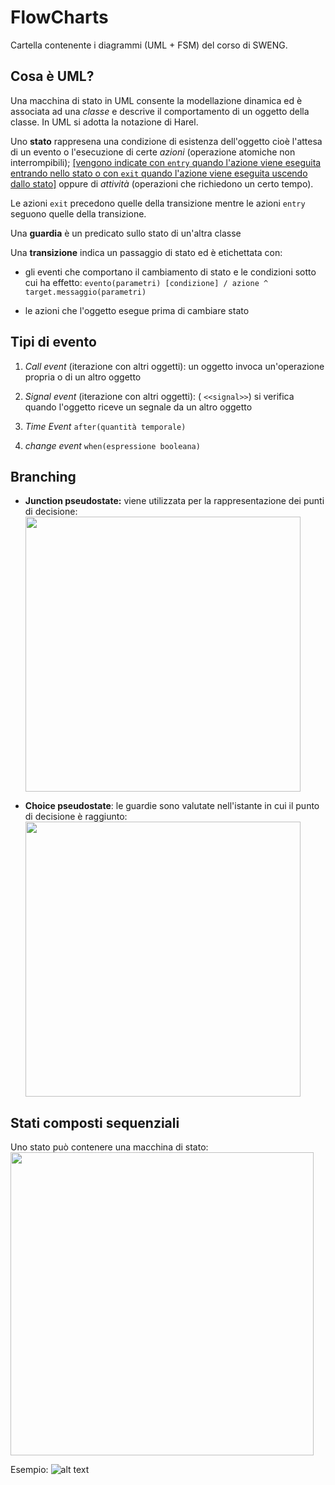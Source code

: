 # FlowCharts

Cartella contenente i diagrammi (UML + FSM) del corso di SWENG.



## Cosa è UML?

Una macchina di stato in UML consente la modellazione dinamica ed è associata ad una *classe* e descrive il comportamento di un oggetto della classe. In UML si adotta la notazione di Harel.

Uno **stato** rappresena una condizione di esistenza dell'oggetto cioè l'attesa di un evento o l'esecuzione di certe *azioni* (operazione atomiche non interrompibili); <u>[vengono indicate con ```entry``` quando l'azione viene eseguita entrando nello stato o con ```exit``` quando l'azione viene eseguita uscendo dallo stato]</u> oppure di *attività* (operazioni che richiedono un certo tempo).

Le azioni `exit` precedono quelle della transizione mentre le azioni `entry` seguono quelle della transizione.

Una **guardia** è un predicato sullo stato di un'altra classe

Una **transizione** indica un passaggio di stato ed è etichettata con:

- gli eventi che comportano il cambiamento di stato e le condizioni sotto cui ha effetto: ```evento(parametri) [condizione] / azione ^ target.messaggio(parametri)```

- le azioni che l'oggetto esegue prima di cambiare stato

## Tipi di evento

1. *Call event* (iterazione con altri oggetti): un oggetto invoca un'operazione propria o di un altro oggetto

2. *Signal event* (iterazione con altri oggetti): ( ```<<signal>>```) si verifica quando l'oggetto riceve un segnale da un altro oggetto

3. *Time Event* ```after(quantità temporale)```

4. *change event* ```when(espressione booleana)```

## Branching

- **Junction pseudostate:** viene utilizzata per la rappresentazione dei punti  di decisione:
  <img src="file:///C:/Users/Marco/AppData/Roaming/marktext/images/2022-05-03-11-12-02-image.png" title="" alt="" width="440">

- **Choice pseudostate**: le guardie sono valutate nell'istante in cui il punto di decisione è raggiunto:<img src="file:///C:/Users/Marco/AppData/Roaming/marktext/images/2022-05-03-11-12-40-image.png" title="" alt="" width="440">

## Stati composti sequenziali

Uno stato può contenere una macchina di stato:
<img src="file:///C:/Users/Marco/AppData/Roaming/marktext/images/2022-05-03-11-20-35-image.png" title="" alt="" width="485">

Esempio:
![alt text](https://imgur.com/a/IGGdRrD)
